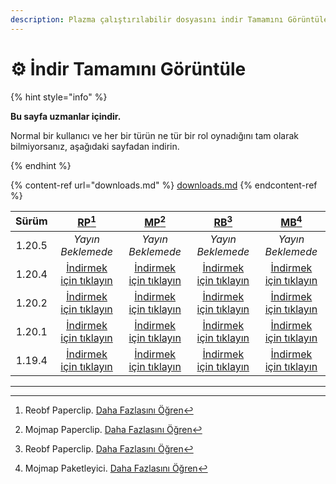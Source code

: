```yaml
---
description: Plazma çalıştırılabilir dosyasını indir Tamamını Görüntüle
---
```


# ⚙️ İndir Tamamını Görüntüle

{% hint style="info" %}

**Bu sayfa uzmanlar içindir.**

Normal bir kullanıcı ve her bir türün ne tür bir rol oynadığını tam olarak bilmiyorsanız,
aşağıdaki sayfadan indirin.

{% endhint %}

{% content-ref url="downloads.md" %}
[downloads.md](downloads.md)
{% endcontent-ref %}

|  Sürüm |                                                            [RP](#user-content-fn-1)[^1]                                                            |                                                             [MP](#user-content-fn-2)[^2]                                                            |                                                           [RB](#user-content-fn-3)[^3]                                                           |                                                            [MB](#user-content-fn-4)[^4]                                                           |
| :----: | :------------------------------------------------------------------------------------------------------------------------------------------------: | :-------------------------------------------------------------------------------------------------------------------------------------------------: | :----------------------------------------------------------------------------------------------------------------------------------------------: | :-----------------------------------------------------------------------------------------------------------------------------------------------: |
| 1.20.5 |                                                                  _Yayın Beklemede_                                                                 |                                                                  _Yayın Beklemede_                                                                  |                                                                 _Yayın Beklemede_                                                                |                                                                 _Yayın Beklemede_                                                                 |
| 1.20.4 | [İndirmek için tıklayın](https://github.com/PlazmaMC/Plazma/releases/download/build/1.19.4/latest/plazma-paperclip-1.20.4-R0.1-SNAPSHOT-reobf.jar) | [İndirmek için tıklayın](https://github.com/PlazmaMC/Plazma/releases/download/build/1.19.4/latest/plazma-paperclip-1.20.4-R0.1-SNAPSHOT-mojmap.jar) | [İndirmek için tıklayın](https://github.com/PlazmaMC/Plazma/releases/download/build/1.19.4/latest/plazma-bundler-1.20.4-R0.1-SNAPSHOT-reobf.jar) | [İndirmek için tıklayın](https://github.com/PlazmaMC/Plazma/releases/download/build/1.19.4/latest/plazma-bundler-1.20.4-R0.1-SNAPSHOT-mojmap.jar) |
| 1.20.2 | [İndirmek için tıklayın](https://github.com/PlazmaMC/Plazma/releases/download/build/1.19.4/latest/plazma-paperclip-1.20.2-R0.1-SNAPSHOT-reobf.jar) | [İndirmek için tıklayın](https://github.com/PlazmaMC/Plazma/releases/download/build/1.19.4/latest/plazma-paperclip-1.20.2-R0.1-SNAPSHOT-mojmap.jar) | [İndirmek için tıklayın](https://github.com/PlazmaMC/Plazma/releases/download/build/1.19.4/latest/plazma-bundler-1.20.2-R0.1-SNAPSHOT-reobf.jar) | [İndirmek için tıklayın](https://github.com/PlazmaMC/Plazma/releases/download/build/1.19.4/latest/plazma-bundler-1.20.2-R0.1-SNAPSHOT-mojmap.jar) |
| 1.20.1 | [İndirmek için tıklayın](https://github.com/PlazmaMC/Plazma/releases/download/build/1.19.4/latest/plazma-paperclip-1.20.1-R0.1-SNAPSHOT-reobf.jar) | [İndirmek için tıklayın](https://github.com/PlazmaMC/Plazma/releases/download/build/1.19.4/latest/plazma-paperclip-1.20.1-R0.1-SNAPSHOT-mojmap.jar) | [İndirmek için tıklayın](https://github.com/PlazmaMC/Plazma/releases/download/build/1.19.4/latest/plazma-bundler-1.20.1-R0.1-SNAPSHOT-reobf.jar) | [İndirmek için tıklayın](https://github.com/PlazmaMC/Plazma/releases/download/build/1.19.4/latest/plazma-bundler-1.20.1-R0.1-SNAPSHOT-mojmap.jar) |
| 1.19.4 | [İndirmek için tıklayın](https://github.com/PlazmaMC/Plazma/releases/download/build/1.19.4/latest/plazma-paperclip-1.19.4-R0.1-SNAPSHOT-reobf.jar) | [İndirmek için tıklayın](https://github.com/PlazmaMC/Plazma/releases/download/build/1.19.4/latest/plazma-paperclip-1.19.4-R0.1-SNAPSHOT-mojmap.jar) | [İndirmek için tıklayın](https://github.com/PlazmaMC/Plazma/releases/download/build/1.19.4/latest/plazma-bundler-1.19.4-R0.1-SNAPSHOT-reobf.jar) | [İndirmek için tıklayın](https://github.com/PlazmaMC/Plazma/releases/download/build/1.19.4/latest/plazma-bundler-1.19.4-R0.1-SNAPSHOT-mojmap.jar) |

***

[^1]: Reobf Paperclip. [Daha Fazlasını Öğren](/hakkinda/yonetim/baslangic#id-2)

[^2]: Mojmap Paperclip. [Daha Fazlasını Öğren](/hakkinda/yonetim/baslangic#id-2)

[^3]: Reobf Paperclip. [Daha Fazlasını Öğren](/hakkinda/yonetim/baslangic#id-2)

[^4]: Mojmap Paketleyici. [Daha Fazlasını Öğren](/hakkinda/yonetim/baslangic#id-2)
